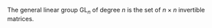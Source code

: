 The general linear group $\text{GL}_n$ of degree $n$ is the set of $n \times n$ invertible matrices.